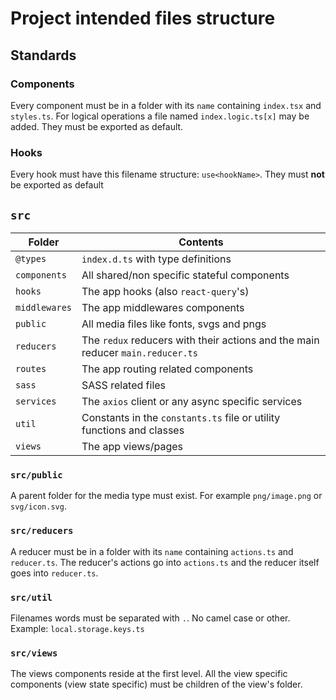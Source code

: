 # Project intended files structure

## Standards

### Components

Every component must be in a folder with its `name` containing `index.tsx` and `styles.ts`. For logical operations a file named `index.logic.ts[x]` may be added. They must be exported as default.

### Hooks

Every hook must have this filename structure: `use<hookName>`. They must **not** be exported as default

## `src`

| Folder        | Contents                                                                       |
| ------------- | ------------------------------------------------------------------------------ |
| `@types`      | `index.d.ts` with type definitions                                             |
| `components`  | All shared/non specific stateful components                                    |
| `hooks`       | The app hooks (also `react-query`'s)                                           |
| `middlewares` | The app middlewares components                                                 |
| `public`      | All media files like fonts, svgs and pngs                                      |
| `reducers`    | The `redux` reducers with their actions and the main reducer `main.reducer.ts` |
| `routes`      | The app routing related components                                             |
| `sass`        | SASS related files                                                             |
| `services`    | The `axios` client or any async specific services                              |
| `util`        | Constants in the `constants.ts` file or utility functions and classes          |
| `views`       | The app views/pages                                                            |

### `src/public`

A parent folder for the media type must exist. For example `png/image.png` or `svg/icon.svg`.

### `src/reducers`

A reducer must be in a folder with its `name` containing `actions.ts` and `reducer.ts`. The reducer's actions go into `actions.ts` and the reducer itself goes into `reducer.ts`.

### `src/util`

Filenames words must be separated with `.`. No camel case or other.
Example: `local.storage.keys.ts`

### `src/views`

The views components reside at the first level. All the view specific components (view state specific) must be children of the view's folder.
